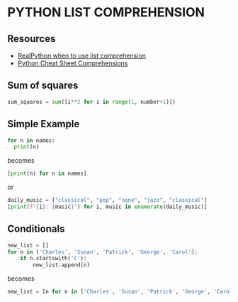 # PYTHON LIST COMPREHENSION

## Resources

- [RealPython when to use list comprehension](https://realpython.com/list-comprehension-python/)
- [Python Cheat Sheet Comprehensions](https://www.pythoncheatsheet.org/blog/python-comprehensions-step-by-step)

## Sum of squares

```python
sum_squares = sum([i**2 for i in range(1, number+1)])
```

## Simple Example

```python
for n in names:
  print(n)
```

becomes

```python
[print(n) for n in names]
```

or

```python
daily_music = ["classical", "pop", "none", "jazz", "classical"]
[print(f"{i}: {music}") for i, music in enumerate(daily_music)]
```

## Conditionals

```python
new_list = []
for n in ['Charles', 'Susan', 'Patrick', 'George', 'Carol']:
    if n.startswith('C'):
        new_list.append(n)
```

becomes

```python
new_list = [n for n in ['Charles', 'Susan', 'Patrick', 'George', 'Carol'] if n.startswith('C')]
```
